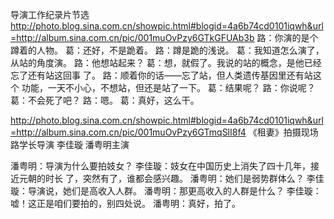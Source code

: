 导演工作纪录片节选
http://photo.blog.sina.com.cn/showpic.html#blogid=4a6b74cd0101iqwh&url=http://album.sina.com.cn/pic/001muOvPzy6GTkGFUAb3b
路：你演的是个蹲着的人物。
葛：还好，不是跪着。
路：蹲是跪的浅说。
葛：我知道怎么演了，从站的角度演。
路：他想站起来？
葛：想，就假了。我说的站的概念，是他已经忘了还有站这回事
    了。
路：顺着你的话——忘了站，但人类遗传基因里还有站这个
    功能，一天不小心，不想站，但还是站了一下。
葛：结果呢？
路：你说呢？
葛：不会死了吧？
路：嗯。
葛：真好，这么干。
 
http://photo.blog.sina.com.cn/showpic.html#blogid=4a6b74cd0101iqwh&url=http://album.sina.com.cn/pic/001muOvPzy6GTmqSlI8f4
《租妻》拍摄现场  路学长导演   李佳璇  潘粤明主演
 
潘粤明：导演为什么要拍妓女？
李佳璇：妓女在中国历史上消失了四十几年，接近元朝的时长 
       了，突然有了，谁都会感兴趣。
潘粤明：她们是弱势群体么？
李佳璇：导演说，她们是高收入人群。
潘粤明：那更高收入的人群是什么？
李佳璇：嘘！这正是咱们要拍的，别四处说。
潘粤明：真好，拍了。
 
 
